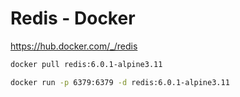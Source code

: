 # Redis - Docker

<https://hub.docker.com/_/redis>

```bash
docker pull redis:6.0.1-alpine3.11
```

```bash
docker run -p 6379:6379 -d redis:6.0.1-alpine3.11
```
